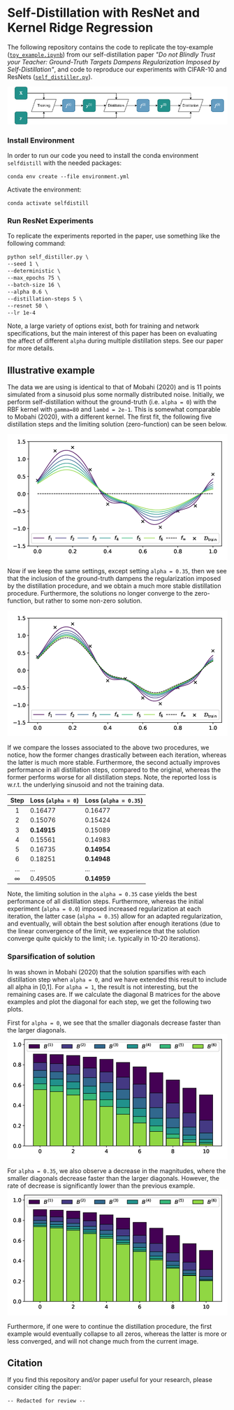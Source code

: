 # Self-Distillation with ResNet and Kernel Ridge Regression
The following repository contains the code to replicate the toy-example ([`toy_example.ipynb`](toy_example.ipynb)) from our self-distillation paper _"Do not Blindly Trust your Teacher: Ground-Truth Targets Dampens Regularization Imposed by Self-Distillation"_, and code to reproduce our experiments with CIFAR-10 and ResNets ([`self_distiller.py`](self_distiller.py)).

![](figures/self_distill.png)

### Install Environment
In order to run our code you need to install the conda environment `selfdistill` with the needed packages:
```{bash}
conda env create --file environment.yml
```
Activate the environment:
```{bash}
conda activate selfdistill
```

### Run ResNet Experiments
To replicate the experiments reported in the paper, use something like the following command:
```{bash}
python self_distiller.py \
--seed 1 \
--deterministic \
--max_epochs 75 \
--batch-size 16 \
--alpha 0.6 \
--distillation-steps 5 \
--resnet 50 \
--lr 1e-4
```
Note, a large variety of options exist, both for training and network specifications, but the main interest of this paper has been on evaluating the affect of different `alpha` during multiple distillation steps. See our paper for more details.

## Illustrative example
The data we are using is identical to that of Mobahi (2020) and is 11 points simulated from a sinusoid plus some normally distributed noise. Initially, we perform self-distillation without the ground-truth (i.e. `alpha = 0`) with the RBF kernel with `gamma=80` and `lambd = 2e-1`. This is somewhat comparable to Mobahi (2020), with a different kernel. The first fit, the following five distillation steps and the limiting solution (zero-function) can be seen below.

![](figures/distill_no_GT.png)

Now if we keep the same settings, except setting `alpha = 0.35`, then we see that the inclusion of the ground-truth dampens the regularization imposed by the distillation procedure, and we obtain a much more stable distillation procedure. Furthermore, the solutions no longer converge to the zero-function, but rather to some non-zero solution.

![](figures/distill_GT.png)

If we compare the losses associated to the above two procedures, we notice, how the former changes drastically between each iteration, whereas the latter is much more stable. Furthermore, the second actually improves performance in all distillation steps, compared to the original, whereas the former performs worse for all distillation steps. Note, the reported loss is w.r.t. the underlying sinusoid and not the training data.

Step  | Loss (`alpha = 0`) | Loss (`alpha = 0.35`)
:---: | :---               | :---
1	    | 0.16477            | 0.16477
2	    | 0.15076            | 0.15424
3  	  | **0.14915**        | 0.15089
4	    | 0.15561            | 0.14983
5	    | 0.16735            | **0.14954**
6	    | 0.18251            | **0.14948**
...   | ...                | ...
∞     | 0.49505            | **0.14959**

Note, the limiting solution in the `alpha = 0.35` case yields the best performance of all distillation steps. Furthermore, whereas the initial experiment (`alpha = 0.0`) imposed increased regularization at each iteration, the latter case (`alpha = 0.35`) allow for an adapted regularization, and eventually, will obtain the best solution after enough iterations (due to the linear convergence of the limit, we experience that the solution converge quite quickly to the limit; i.e. typically in 10-20 iterations).

### Sparsification of solution
In was shown in Mobahi (2020) that the solution sparsifies with each distillation step when `alpha = 0`, and we have extended this result to include all alpha in [0,1]. For `alpha = 1`, the result is not interesting, but the remaining cases are. If we calculate the diagonal B matrices for the above examples and plot the diagonal for each step, we get the following two plots.

First for `alpha = 0`, we see that the smaller diagonals decrease faster than the larger diagonals.
![](figures/B_no_GT.png)

For `alpha = 0.35`, we also observe a decrease in the magnitudes, where the smaller diagonals decrease faster than the larger diagonals. However, the rate of decrease is significantly lower than the previous example.
![](figures/B_GT.png)

Furthermore, if one were to continue the distillation procedure, the first example would eventually collapse to all zeros, whereas the latter is more or less converged, and will not change much from the current image.

## Citation
If you find this repository and/or paper useful for your research, please consider citing the paper:
```{bibtex}
-- Redacted for review --
```
